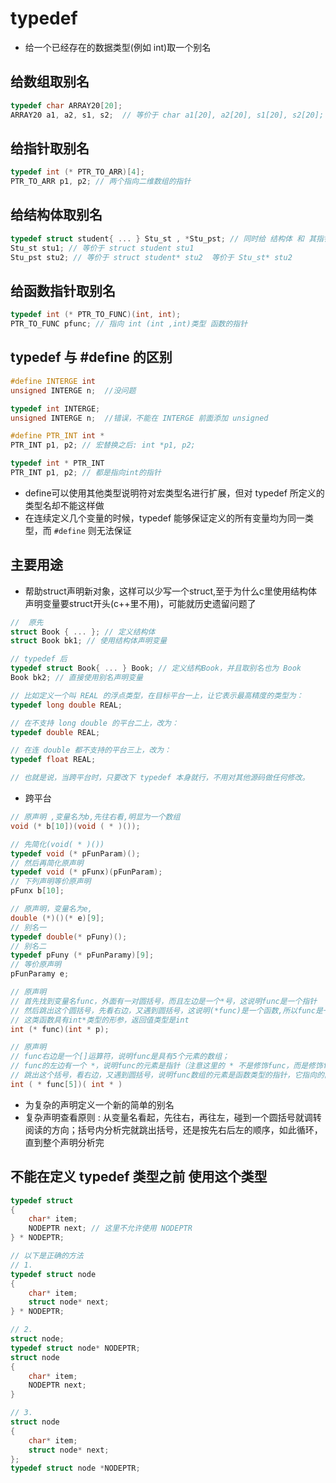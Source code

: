 # typedef 
- 给一个已经存在的数据类型(例如 int)取一个别名

## 给数组取别名

```c
typedef char ARRAY20[20];
ARRAY20 a1, a2, s1, s2;  // 等价于 char a1[20], a2[20], s1[20], s2[20];
```

## 给指针取别名

```c
typedef int (* PTR_TO_ARR)[4];
PTR_TO_ARR p1, p2; // 两个指向二维数组的指针
```

## 给结构体取别名

```c
typedef struct student{ ... } Stu_st , *Stu_pst; // 同时给 结构体 和 其指针定义 别名
Stu_st stu1; // 等价于 struct student stu1
Stu_pst stu2; // 等价于 struct student* stu2  等价于 Stu_st* stu2
```

## 给函数指针取别名

```c
typedef int (* PTR_TO_FUNC)(int, int);
PTR_TO_FUNC pfunc; // 指向 int (int ,int)类型 函数的指针
```

## typedef 与 #define 的区别

```c
#define INTERGE int
unsigned INTERGE n;  //没问题

typedef int INTERGE;
unsigned INTERGE n;  //错误，不能在 INTERGE 前面添加 unsigned

#define PTR_INT int *
PTR_INT p1, p2; // 宏替换之后: int *p1, p2;

typedef int * PTR_INT
PTR_INT p1, p2; // 都是指向int的指针
```

- define可以使用其他类型说明符对宏类型名进行扩展，但对 typedef 所定义的类型名却不能这样做
- 在连续定义几个变量的时候，typedef 能够保证定义的所有变量均为同一类型，而 `#define` 则无法保证

## 主要用途

- 帮助struct声明新对象，这样可以少写一个struct,至于为什么c里使用结构体声明变量要struct开头(c++里不用)，可能就历史遗留问题了

```c
//  原先
struct Book { ... }; // 定义结构体
struct Book bk1; // 使用结构体声明变量

// typedef 后
typedef struct Book{ ... } Book; // 定义结构Book，并且取别名也为 Book
Book bk2; // 直接使用别名声明变量
```

```c
// 比如定义一个叫 REAL 的浮点类型，在目标平台一上，让它表示最高精度的类型为：
typedef long double REAL;

// 在不支持 long double 的平台二上，改为：
typedef double REAL;

// 在连 double 都不支持的平台三上，改为：
typedef float REAL;

// 也就是说，当跨平台时，只要改下 typedef 本身就行，不用对其他源码做任何修改。
```

- 跨平台

```c
// 原声明 ,变量名为b,先往右看,明显为一个数组
void (* b[10])(void ( * )());

// 先简化(void( * )())
typedef void (* pFunParam)();
// 然后再简化原声明
typedef void (* pFunx)(pFunParam);
// 下列声明等价原声明
pFunx b[10];

// 原声明，变量名为e,
double (*)()(* e)[9];
// 别名一
typedef double(* pFuny)();
// 别名二
typedef pFuny (* pFunParamy)[9];
// 等价原声明
pFunParamy e;

// 原声明
// 首先找到变量名func，外面有一对圆括号，而且左边是一个*号，这说明func是一个指针
// 然后跳出这个圆括号，先看右边，又遇到圆括号，这说明(*func)是一个函数,所以func是一个指向这类函数的指针，即函数指针
// 这类函数具有int*类型的形参，返回值类型是int
int (* func)(int * p);

// 原声明
// func右边是一个[]运算符，说明func是具有5个元素的数组；
// func的左边有一个 *，说明func的元素是指针（注意这里的 * 不是修饰func，而是修饰func[5]的，原因是[]运算符优先级比 * 高，func先跟[]结合）
// 跳出这个括号，看右边，又遇到圆括号，说明func数组的元素是函数类型的指针，它指向的函数具有 int * 类型的形参，返回值类型为int
int ( * func[5])( int * )
```

- 为复杂的声明定义一个新的简单的别名
- 复杂声明查看原则 : 从变量名看起，先往右，再往左，碰到一个圆括号就调转阅读的方向；括号内分析完就跳出括号，还是按先右后左的顺序，如此循环，直到整个声明分析完


## 不能在定义 typedef 类型之前 使用这个类型

```c++
typedef struct
{
    char* item;
    NODEPTR next; // 这里不允许使用 NODEPTR
} * NODEPTR;

// 以下是正确的方法
// 1.
typedef struct node
{
    char* item;
    struct node* next;
} * NODEPTR;

// 2.
struct node;
typedef struct node* NODEPTR;
struct node
{
    char* item;
    NODEPTR next;
}

// 3.
struct node
{
    char* item;
    struct node* next;
};
typedef struct node *NODEPTR;
```
